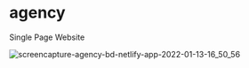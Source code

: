 # agency
Single Page Website


![screencapture-agency-bd-netlify-app-2022-01-13-16_50_56](https://user-images.githubusercontent.com/45326654/149316950-1317916e-913e-4d6b-bfba-32620b2ee028.jpg)
